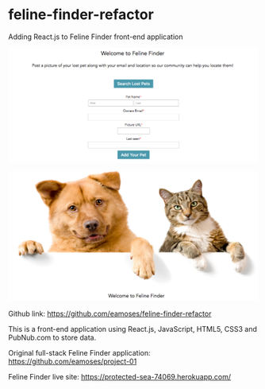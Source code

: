 # feline-finder-refactor
Adding React.js to Feline Finder front-end application

![Alt text](src/feline-finder-screen-shot.png?raw=true "PetFinder")

![Alt text](src/feline-finder-screen-shot-1.png?raw=true "PetFinder")

Github link: https://github.com/eamoses/feline-finder-refactor

This is a front-end application using React.js, JavaScript, HTML5, CSS3 and PubNub.com to store data.


Original full-stack Feline Finder application: https://github.com/eamoses/project-01

Feline Finder live site: https://protected-sea-74069.herokuapp.com/
